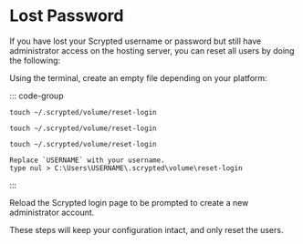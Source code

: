 # Lost Password

If you have lost your Scrypted username or password but still have administrator access on the hosting server, you can reset all users by doing the following:

Using the terminal, create an empty file depending on your platform:

::: code-group

```[Docker Compose]
touch ~/.scrypted/volume/reset-login
```

```[Linux]
touch ~/.scrypted/volume/reset-login
```

```[Mac]
touch ~/.scrypted/volume/reset-login
```

```[Windows]
Replace `USERNAME` with your username.
type nul > C:\Users\USERNAME\.scrypted\volume\reset-login
```

:::

Reload the Scrypted login page to be prompted to create a new administrator account.

These steps will keep your configuration intact, and only reset the users.